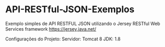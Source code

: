 # API-RESTful-JSON-Exemplos

Exemplo simples de API RESTFUL JSON utilizando o Jersey RESTful Web Services framework https://jersey.java.net/

Configurações do Projeto:
Servidor: Tomcat 8
JDK: 1.8

